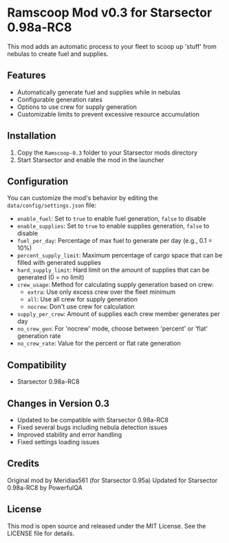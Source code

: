# Ramscoop Mod v0.3 for Starsector 0.98a-RC8

This mod adds an automatic process to your fleet to scoop up 'stuff' from nebulas to create fuel and supplies.

## Features

- Automatically generate fuel and supplies while in nebulas
- Configurable generation rates
- Options to use crew for supply generation
- Customizable limits to prevent excessive resource accumulation

## Installation

1. Copy the `Ramscoop-0.3` folder to your Starsector mods directory
2. Start Starsector and enable the mod in the launcher

## Configuration

You can customize the mod's behavior by editing the `data/config/settings.json` file:

- `enable_fuel`: Set to `true` to enable fuel generation, `false` to disable
- `enable_supplies`: Set to `true` to enable supplies generation, `false` to disable
- `fuel_per_day`: Percentage of max fuel to generate per day (e.g., 0.1 = 10%)
- `percent_supply_limit`: Maximum percentage of cargo space that can be filled with generated supplies
- `hard_supply_limit`: Hard limit on the amount of supplies that can be generated (0 = no limit)
- `crew_usage`: Method for calculating supply generation based on crew:
  - `extra`: Use only excess crew over the fleet minimum
  - `all`: Use all crew for supply generation
  - `nocrew`: Don't use crew for calculation
- `supply_per_crew`: Amount of supplies each crew member generates per day
- `no_crew_gen`: For 'nocrew' mode, choose between 'percent' or 'flat' generation rate
- `no_crew_rate`: Value for the percent or flat rate generation

## Compatibility

- Starsector 0.98a-RC8

## Changes in Version 0.3

- Updated to be compatible with Starsector 0.98a-RC8
- Fixed several bugs including nebula detection issues
- Improved stability and error handling
- Fixed settings loading issues

## Credits

Original mod by Meridias561 (for Starsector 0.95a)
Updated for Starsector 0.98a-RC8 by PowerfulQA

## License

This mod is open source and released under the MIT License. See the LICENSE file for details.

